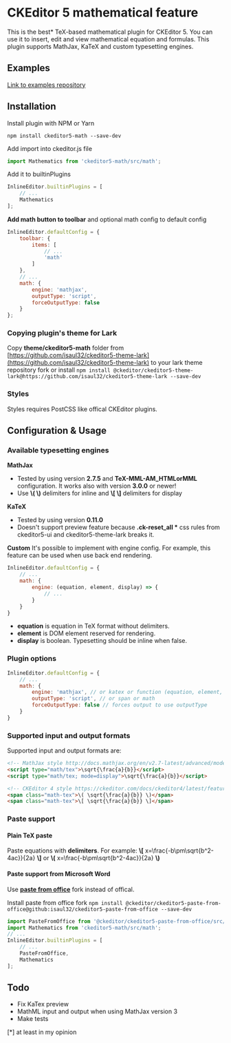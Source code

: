 # CKEditor 5 mathematical feature

This is the best* TeX-based mathematical plugin for CKEditor 5. You can use it to insert, edit and view mathematical equation and formulas. This plugin supports MathJax, KaTeX and custom typesetting engines.

## Examples
[Link to examples repository](https://github.com/isaul32/ckeditor5-math-examples)

## Installation
Install plugin with NPM or Yarn

`npm install ckeditor5-math --save-dev`

Add import into ckeditor.js file

```js
import Mathematics from 'ckeditor5-math/src/math';
```

Add it to builtinPlugins

```js
InlineEditor.builtinPlugins = [
	// ...
	Mathematics
];
```

__Add math button to toolbar__ and optional math config to default config

```js
InlineEditor.defaultConfig = {
	toolbar: {
		items: [
			// ...
			'math'
		]
	},
	// ...
	math: {
		engine: 'mathjax',
		outputType: 'script',
		forceOutputType: false
	}
};
```
### Copying plugin's theme for Lark
Copy __theme/ckeditor5-math__ folder from [https://github.com/isaul32/ckeditor5-theme-lark](https://github.com/isaul32/ckeditor5-theme-lark) to your lark theme repository fork or install
`npm install @ckeditor/ckeditor5-theme-lark@https://github.com/isaul32/ckeditor5-theme-lark --save-dev`

### Styles
Styles requires PostCSS like offical CKEditor plugins.

## Configuration & Usage

### Available typesetting engines
__MathJax__
- Tested by using version __2.7.5__ and __TeX-MML-AM_HTMLorMML__ configuration. It works also with version __3.0.0__ or newer!
- Use __\\( \\)__ delimiters for inline and __\\[ \\]__ delimiters for display

__KaTeX__
- Tested by using version __0.11.0__
- Doesn't support preview feature because __.ck-reset_all *__ css rules from ckeditor5-ui and ckeditor5-theme-lark breaks it.

__Custom__
It's possible to implement with engine config. For example, this feature can be used when use back end rendering.
```js
InlineEditor.defaultConfig = {
	// ...
	math: {
		engine: (equation, element, display) => {
			// ...
		}
	}
}
```
- __equation__ is equation in TeX format without delimiters.
- __element__ is DOM element reserved for rendering.
- __display__ is boolean. Typesetting should be inline when false.


### Plugin options
```js
InlineEditor.defaultConfig = {
    // ...
    math: {
        engine: 'mathjax', // or katex or function (equation, element, display) => { ... }
        outputType: 'script', // or span or math
        forceOutputType: false // forces output to use outputType
    }
}
```

### Supported input and output formats
Supported input and output formats are:
```html
<!-- MathJax style http://docs.mathjax.org/en/v2.7-latest/advanced/model.html#how-mathematics-is-stored-in-the-page -->
<script type="math/tex">\sqrt{\frac{a}{b}}</script>
<script type="math/tex; mode=display">\sqrt{\frac{a}{b}}</script>

<!-- CKEditor 4 style https://ckeditor.com/docs/ckeditor4/latest/features/mathjax.html -->
<span class="math-tex">\( \sqrt{\frac{a}{b}} \)</span>
<span class="math-tex">\[ \sqrt{\frac{a}{b}} \]</span>
```

### Paste support

#### Plain TeX paste
Paste equations with __delimiters__. For example:
__\\[__ x=\frac{-b\pm\sqrt{b^2-4ac}}{2a} __\\]__
or
__\\(__ x=\frac{-b\pm\sqrt{b^2-4ac}}{2a} __\\)__

#### Paste support from Microsoft Word
Use [__paste from office__](https://github.com/isaul32/ckeditor5-paste-from-office) fork instead of offical.

Install paste from office fork
`npm install @ckeditor/ckeditor5-paste-from-office@github:isaul32/ckeditor5-paste-from-office --save-dev`

```js
import PasteFromOffice from '@ckeditor/ckeditor5-paste-from-office/src/pastefromoffice';
import Mathematics from 'ckeditor5-math/src/math';
// ...
InlineEditor.builtinPlugins = [
	// ...
	PasteFromOffice,
	Mathematics
];
```

## Todo
- Fix KaTex preview
- MathML input and output when using MathJax version 3
- Make tests


[*] at least in my opinion
